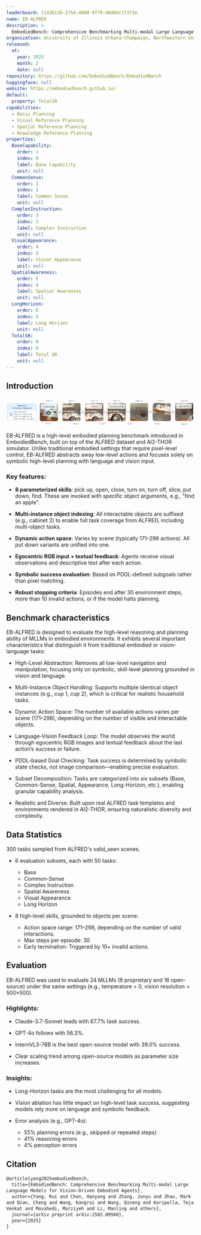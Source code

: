 ```yaml
---
leaderboard: 1143b13b-2754-4660-9f79-d0d0dc1f273e
name: EB-ALFRED
description: >
  EmbodiedBench: Comprehensive Benchmarking Multi-modal Large Language Models for Vision-Driven Embodied Agents
organization: University of Illinois Urbana-Champaign, Northwestern University, University of Toronto, Toyota Technological Institute at Chicago
released:
  at:
    year: 2025
    month: 2
    date: null
repository: https://github.com/EmbodiedBench/EmbodiedBench
huggingface: null
website: https://embodiedbench.github.io/
default:
  property: TotalSR
capabilities:
  - Basic Planning
  - Visual Reference Planning
  - Spatial Reference Planning
  - Knowledge Reference Planning
properties:
  BaseCapability:
    order: 1
    index: 0
    label: Base Capability
    unit: null
  CommonSense:
    order: 2
    index: 1
    label: Common Sense
    unit: null
  ComplexInstruction:
    order: 3
    index: 2
    label: Complex Instruction
    unit: null
  VisualAppearance:
    order: 4
    index: 3
    label: Visual Appearance
    unit: null
  SpatialAwareness:
    order: 5
    index: 4
    label: Spatial Awareness
    unit: null
  LongHorizon:
    order: 6
    index: 5
    label: Long Horizon
    unit: null
  TotalSR:
    order: 0
    index: 6
    label: Total SR
    unit: null
---
```


## Introduction

![alt text](assets/1-1.png)

EB-ALFRED is a high-level embodied planning benchmark introduced in EmbodiedBench, built on top of the ALFRED dataset and AI2-THOR simulator. Unlike traditional embodied settings that require pixel-level control, EB-ALFRED abstracts away low-level actions and focuses solely on symbolic high-level planning with language and vision input.

### Key features:

- **8 parameterized skills**: pick up, open, close, turn on, turn off, slice, put down, find. These are invoked with specific object arguments, e.g., "find an apple".

- **Multi-instance object indexing**: All interactable objects are suffixed (e.g., cabinet 2) to enable full task coverage from ALFRED, including multi-object tasks.

- **Dynamic action space**: Varies by scene (typically 171–298 actions). All put down variants are unified into one.

- **Egocentric RGB input + textual feedback**: Agents receive visual observations and descriptive text after each action.

- **Symbolic success evaluation**: Based on PDDL-defined subgoals rather than pixel matching.

- **Robust stopping criteria**: Episodes end after 30 environment steps, more than 10 invalid actions, or if the model halts planning.

## Benchmark characteristics

EB-ALFRED is designed to evaluate the high-level reasoning and planning ability of MLLMs in embodied environments. It exhibits several important characteristics that distinguish it from traditional embodied or vision-language tasks:

- High-Level Abstraction: Removes all low-level navigation and manipulation, focusing only on symbolic, skill-level planning grounded in vision and language.

- Multi-Instance Object Handling: Supports multiple identical object instances (e.g., cup 1, cup 2), which is critical for realistic household tasks.

- Dynamic Action Space: The number of available actions varies per scene (171–298), depending on the number of visible and interactable objects.

- Language-Vision Feedback Loop: The model observes the world through egocentric RGB images and textual feedback about the last action’s success or failure.

- PDDL-based Goal Checking: Task success is determined by symbolic state checks, not image comparison—enabling precise evaluation.

- Subset Decomposition: Tasks are categorized into six subsets (Base, Common-Sense, Spatial, Appearance, Long-Horizon, etc.), enabling granular capability analysis.

- Realistic and Diverse: Built upon real ALFRED task templates and environments rendered in AI2-THOR, ensuring naturalistic diversity and complexity.

## Data Statistics

300 tasks sampled from ALFRED's valid_seen scenes.

- 6 evaluation subsets, each with 50 tasks:

  - Base
  - Common-Sense
  - Complex Instruction
  - Spatial Awareness
  - Visual Appearance
  - Long Horizon

- 8 high-level skills, grounded to objects per scene:
  - Action space range: 171–298, depending on the number of valid interactions.
  - Max steps per episode: 30
  - Early termination: Triggered by 10+ invalid actions.

## Evaluation

EB-ALFRED was used to evaluate 24 MLLMs (8 proprietary and 16 open-source) under the same settings (e.g., temperature = 0, vision resolution = 500×500).

### Highlights:

- Claude-3.7-Sonnet leads with 67.7% task success.

- GPT-4o follows with 56.3%.

- InternVL3-78B is the best open-source model with 39.0% success.

- Clear scaling trend among open-source models as parameter size increases.

### Insights:

- Long-Horizon tasks are the most challenging for all models.

- Vision ablation has little impact on high-level task success, suggesting models rely more on language and symbolic feedback.

- Error analysis (e.g., GPT-4o):
  - 55% planning errors (e.g., skipped or repeated steps)
  - 41% reasoning errors
  - 4% perception errors

## Citation

```
@article{yang2025embodiedbench,
  title={EmbodiedBench: Comprehensive Benchmarking Multi-modal Large Language Models for Vision-Driven Embodied Agents},
  author={Yang, Rui and Chen, Hanyang and Zhang, Junyu and Zhao, Mark and Qian, Cheng and Wang, Kangrui and Wang, Qineng and Koripella, Teja Venkat and Movahedi, Marziyeh and Li, Manling and others},
  journal={arXiv preprint arXiv:2502.09560},
  year={2025}
}

```
